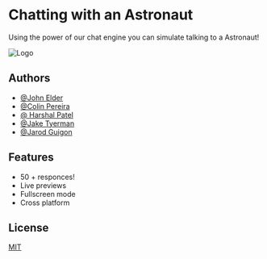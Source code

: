 
# Chatting with an Astronaut 

Using the power of our chat engine you can simulate talking to a Astronaut!



![Logo](https://upload.wikimedia.org/wikipedia/commons/thumb/1/18/Astronaut_(97576)_-_The_Noun_Project.svg/512px-Astronaut_(97576)_-_The_Noun_Project.svg.png)


## Authors

- [@John Elder](https://github.com/justchecking)
- [@Colin Pereira](https://github.com/ZuShi0)
- [@ Harshal Patel](https://github.com/Harshal609)
- [@Jake Tyerman](https://github.com/jtyrmn)
- [@Jarod Guigon](https://github.com/J10C3G7)


## Features

- 50 + responces!
- Live previews
- Fullscreen mode
- Cross platform


## License

[MIT](https://choosealicense.com/licenses/mit/)

